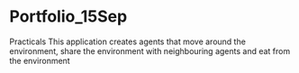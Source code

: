 # Portfolio_15Sep
Practicals
This application creates agents that move around the environment, share the environment with neighbouring agents and eat from the environment

